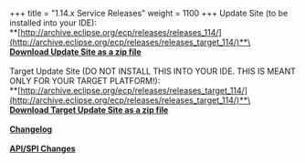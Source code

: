 +++
title = "1.14.x Service Releases"
weight = 1100
+++
Update Site (to be installed into your IDE):\
**[http://archive.eclipse.org/ecp/releases/releases_114/](http://archive.eclipse.org/ecp/releases/releases_target_114/)**\
\
**[Download Update Site as a zip file](http://www.eclipse.org/downloads/download.php?file=/ecp/releases/releases_114/1141/1141.zip)**\
\
Target Update Site (DO NOT INSTALL THIS INTO YOUR IDE. THIS IS MEANT ONLY FOR YOUR TARGET PLATFORM!):\
**[http://archive.eclipse.org/ecp/releases/releases_target_114/](http://archive.eclipse.org/ecp/releases/releases_target_114/)**\
\
**[Download Target Update Site as a zip file](http://www.eclipse.org/downloads/download.php?file=/ecp/releases/releases_target_114/1141/1141.zip)**\
\
**[Changelog](https://bugs.eclipse.org/bugs/buglist.cgi?query_format=advanced&product=ECP&target_milestone=1.14.0)**\
\
**[API/SPI Changes](https://www.eclipse.org/ecp/project-info/ECP_1130_1140_API_SPI_changes.html)**



